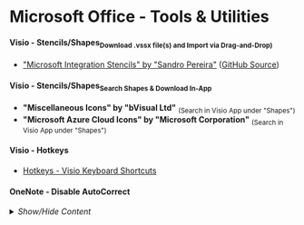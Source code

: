 <!-- ------------------------------------------------------------ ---

This file (on GitHub):

	https://github.com/mcavallo-git/Coding/blob/master/windows/Windows%20-%20Mcrosoft%20Office%20-%20Tools%20%26%20Utilities.md

--- ------------------------------------------------------------- -->

# Microsoft Office - Tools & Utilities

<!-- ------------------------------------------------------------ -->

<h4>Visio - Stencils/Shapes<sub>Download .vssx file(s) and Import via Drag-and-Drop)</sub></h4>

* ["Microsoft Integration Stencils" by "Sandro Pereira"](https://gallery.technet.microsoft.com/Collection-of-Integration-e6a3f4d0) ([GitHub Source](https://github.com/sandroasp/Microsoft-Integration-and-Azure-Stencils-Pack-for-Visio))

<!-- ------------------------------------------------------------ -->

<h4>Visio - Stencils/Shapes<sub>Search Shapes & Download In-App</sub></h4>

* <b>"Miscellaneous Icons" by "bVisual Ltd"</b> <sub>(Search in Visio App under "Shapes")</sub>
* <b>"Microsoft Azure Cloud Icons" by "Microsoft Corporation"</b> <sub>(Search in Visio App under "Shapes")</sub>

<!-- ------------------------------------------------------------ -->

<h4>Visio - Hotkeys</h4>

* [Hotkeys - Visio Keyboard Shortcuts](http://www.excel-networks.com/docs/ms-visio-keyboardshortcuts.pdf)

<!-- ------------------------------------------------------------ -->

<h4>OneNote - Disable AutoCorrect</h4>

<details><summary><i>Show/Hide Content</i></summary>
<p>

<pre><code>------------------------------------------------------------

Instructions for version:
	OneNote 2016 (Office-365 Install)

	Select tab "Review" at the top
		--> Click Dropdown:   "Language" 
			--> Select   "Language Preferences"
				--> Select Left Tab: "Proofing"  (3rd Tab from Top)
				
					(TOP CATEGORY)
						Click Button "AutoCorrect Options"
							(UNCHECK) Correct TWo INitial CApitals
							(UNCHECK) Capitalize first letter of sentences
							(UNCHECK) Capitalize names of days
							(UNCHECK) Correct accidental use of cAPS LOCK key
							(UNCHECK) Replace text as you type
							(Click "OK")
					
					(MIDDLE CATEGORY) - When correcting spelling in Microsoft Office programs
						(UNCHECK) Flag repeated words
					
					(BOTTOM CATEGORY) - When correcting spelling in OneNote
						(UNCHECK) Check spelling as you type
						(UNCHECK) Check grammar with spelling
						(Click "OK")

------------------------------------------------------------

Instructions for version:
	OneNote, Windows 10 (Built-In) App

		Click [ … ] at the top
			-> Settings
				-> Options
					-> Proofing (near bottom)
						-> Hide Spelling Errors [ON]
						-> AutoCorrect [OFF]

------------------------------------------------------------</code></pre>

</p>
</details>
